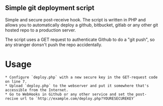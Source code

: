 ## Simple git deployment script


Simple and secure post-receive hook. The script is written in PHP and allows you to automatically deploy a github, bitbucket, gitlab or any other git hosted repo to a production server.

The script uses a GET request to authenticate Github to do a "git push", so any stranger donsn't push the repo accidentally.


# Usage

	* Configure `deploy.php` with a new secure key in the GET-request code on line 7.
	* Upload `deploy.php` to the webserver and put it somewhere that's accessible from the Internet. 
	* Go to WebHooks in Github or any other service and set the post-recive url to `http://example.com/deploy.php?YOURESECUREKEY`